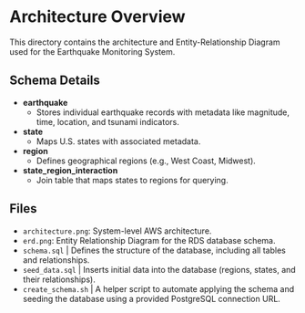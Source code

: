 # Architecture Overview

This directory contains the architecture and Entity-Relationship Diagram used for the Earthquake Monitoring System.


## Schema Details
- **earthquake**
  - Stores individual earthquake records with metadata like magnitude, time, location, and tsunami indicators.
- **state**
  - Maps U.S. states with associated metadata.
- **region**
  - Defines geographical regions (e.g., West Coast, Midwest).
- **state_region_interaction**
  - Join table that maps states to regions for querying.


## Files
- `architecture.png`: System-level AWS architecture.
- `erd.png`: Entity Relationship Diagram for the RDS database schema.
- `schema.sql` | Defines the structure of the database, including all tables and relationships.
- `seed_data.sql` | Inserts initial data into the database (regions, states, and their relationships).
- `create_schema.sh` | A helper script to automate applying the schema and seeding the database using a provided PostgreSQL connection URL.